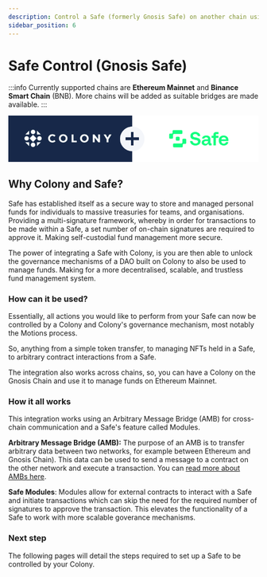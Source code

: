 ```yaml
---
description: Control a Safe (formerly Gnosis Safe) on another chain using your Colony’s governance mechanisms.
sidebar_position: 6
---
```


# Safe Control (Gnosis Safe)

:::info
Currently supported chains are **Ethereum Mainnet** and **Binance Smart Chain** (BNB). More chains will be added as suitable bridges are made available.
:::

![Colony Safe Integration](../../assets/colony-safe-integration.png)

## Why Colony and Safe?&#x20;

Safe has established itself as a secure way to store and managed personal funds for individuals to massive treasuries for teams, and organisations. Providing a multi-signature framework, whereby in order for transactions to be made within a Safe, a set number of on-chain signatures are required to approve it. Making self-custodial fund management more secure.

The power of integrating a Safe with Colony, is you are then able to unlock the governance mechanisms of a DAO built on Colony to also be used to manage funds. Making for a more decentralised, scalable, and trustless fund management system.

### How can it be used?

Essentially, all actions you would like to perform from your Safe can now be controlled by a Colony and Colony's governance mechanism, most notably the Motions process.

So, anything from a simple token transfer, to managing NFTs held in a Safe, to arbitrary contract interactions from a Safe.

The integration also works across chains, so, you can have a Colony on the Gnosis Chain and use it to manage funds on Ethereum Mainnet.

### How it all works

This integration works using an Arbitrary Message Bridge (AMB) for cross-chain communication and a Safe's feature called Modules.

**Arbitrary Message Bridge (AMB):** The purpose of an AMB is to transfer arbitrary data between two networks, for example between Ethereum and Gnosis Chain). This data can be used to send a message to a contract on the other network and execute a transaction. You can [read more about AMBs here](https://docs.tokenbridge.net/amb-bridge/about-amb-bridge).

**Safe Modules**: Modules allow for external contracts to interact with a Safe and initiate transactions which can skip the need for the required number of signatures to approve the transaction. This elevates the functionality of a Safe to work with more scalable goverance mechanisms.

### Next step

The following pages will detail the steps required to set up a Safe to be controlled by your Colony.
